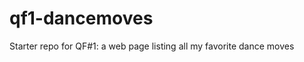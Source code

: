 qf1-dancemoves
==============

Starter repo for QF#1: a web page listing all my favorite dance moves
